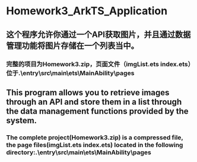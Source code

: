 # Homework3_ArkTS_Application
## 这个程序允许你通过一个API获取图片，并且通过数据管理功能将图片存储在一个列表当中。
### 完整的项目为Homework3.zip，页面文件（imgList.ets index.ets）位于.\entry\src\main\ets\MainAbility\pages
## This program allows you to retrieve images through an API and store them in a list through the data management functions provided by the system.
### The complete project(Homework3.zip) is a compressed file, the page files(imgList.ets index.ets) located in the following directory:.\entry\src\main\ets\MainAbility\pages
